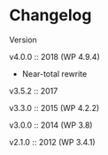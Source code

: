 # Changelog

Version

v4.0.0 :: 2018 (WP 4.9.4)
- Near-total rewrite

v3.5.2 :: 2017

v3.3.0 :: 2015 (WP 4.2.2)

v3.0.0 :: 2014 (WP 3.8)

v2.1.0 :: 2012 (WP 3.4.1)
